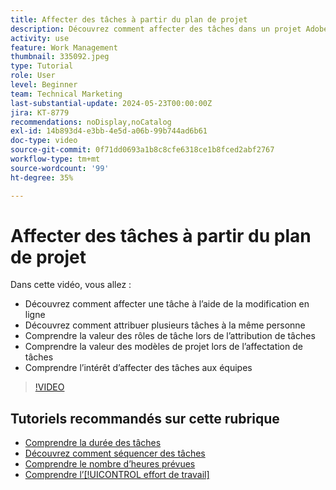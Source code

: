 ```yaml
---
title: Affecter des tâches à partir du plan de projet
description: Découvrez comment affecter des tâches dans un projet Adobe Workfront à l’aide de modifications en ligne, de modifications en masse, de rôles de tâche et d’équipes.
activity: use
feature: Work Management
thumbnail: 335092.jpeg
type: Tutorial
role: User
level: Beginner
team: Technical Marketing
last-substantial-update: 2024-05-23T00:00:00Z
jira: KT-8779
recommendations: noDisplay,noCatalog
exl-id: 14b893d4-e3bb-4e5d-a06b-99b744ad6b61
doc-type: video
source-git-commit: 0f71dd0693a1b8c8cfe6318ce1b8fced2abf2767
workflow-type: tm+mt
source-wordcount: '99'
ht-degree: 35%

---
```


# Affecter des tâches à partir du plan de projet

Dans cette vidéo, vous allez :

* Découvrez comment affecter une tâche à l’aide de la modification en ligne
* Découvrez comment attribuer plusieurs tâches à la même personne
* Comprendre la valeur des rôles de tâche lors de l’attribution de tâches
* Comprendre la valeur des modèles de projet lors de l’affectation de tâches
* Comprendre l’intérêt d’affecter des tâches aux équipes

>[!VIDEO](https://video.tv.adobe.com/v/335092/?quality=12&learn=on)

<!---
learn more urls:
Notifications: Information about work assigned to me
Assign tasks
Personal time overview
Make smart assignments
Modify multiple user assignments in a task list
--->

## Tutoriels recommandés sur cette rubrique

* [Comprendre la durée des tâches](/help/manage-work/tasks/understand-task-durations.md)
* [Découvrez comment séquencer des tâches](/help/manage-work/tasks/learn-to-sequence-tasks.md)
* [Comprendre le nombre d’heures prévues](/help/manage-work/tasks/understand-planned-hours.md)
* [Comprendre l’[!UICONTROL effort de travail]](/help/manage-work/tasks/understand-work-effort.md)

